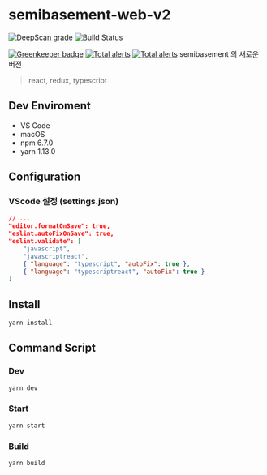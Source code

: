 # semibasement-web-v2
[![DeepScan grade](https://deepscan.io/api/teams/3276/projects/4823/branches/38461/badge/grade.svg)](https://deepscan.io/dashboard#view=project&tid=3276&pid=4823&bid=38461)
![Build Status](https://travis-ci.org/YAPP13-4/semibasement-web-v2.svg?branch=develop)

[![Greenkeeper badge](https://badges.greenkeeper.io/YAPP13-4/semibasement-web-v2.svg)](https://greenkeeper.io/)
[![Total alerts](https://img.shields.io/lgtm/alerts/g/YAPP13-4/semibasement-web-v2.svg?logo=lgtm&logoWidth=18)](https://lgtm.com/projects/g/YAPP13-4/semibasement-web-v2/alerts/)
[![Total alerts](https://img.shields.io/lgtm/alerts/g/YAPP13-4/semibasement-web-v2.svg?logo=lgtm&logoWidth=18)](https://lgtm.com/projects/g/YAPP13-4/semibasement-web-v2/alerts/)
semibasement 의 새로운 버전

> react, redux, typescript

## Dev Enviroment

- VS Code
- macOS
- npm 6.7.0
- yarn 1.13.0

## Configuration

### VScode 설정 (settings.json)

```json
// ...
"editor.formatOnSave": true,
"eslint.autoFixOnSave": true,
"eslint.validate": [
    "javascript",
    "javascriptreact",
    { "language": "typescript", "autoFix": true },
    { "language": "typescriptreact", "autoFix": true }
]
```

## Install

```sh
yarn install
```

## Command Script

### Dev

```sh
yarn dev
```

### Start

```sh
yarn start
```

### Build

```sh
yarn build
```

